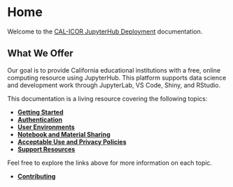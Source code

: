 # Home

Welcome to the [CAL-ICOR JupyterHub Deployment](https://cal-icor.org)
documentation.

## What We Offer
Our goal is to provide California educational institutions with a free, online
computing resource using JupyterHub. This platform supports data science and
development work through JupyterLab, VS Code, Shiny, and RStudio.

This documentation is a living resource covering the following topics:
- **[Getting Started](getting_started)**
- **[Authentication](authentication)**
- **[User Environments](user_environments)**
- **[Notebook and Material Sharing](notebooks_materials)**
- **[Acceptable Use and Privacy Policies](policy/index.md)**
- **[Support Resources](support_resources)**

Feel free to explore the links above for more information on each topic.
- **[Contributing](https://github.com/cal-icor/docs)**